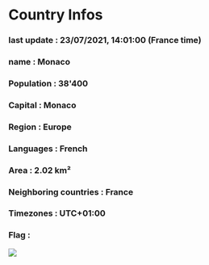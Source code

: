 # Country  Infos
### last update : 23/07/2021, 14:01:00 (France time)

### name : Monaco
### Population : 38'400
### Capital : Monaco
### Region : Europe
### Languages : French
### Area : 2.02 km²
### Neighboring countries : France
### Timezones : UTC+01:00

### Flag :
![](https://restcountries.eu/data/mco.svg)